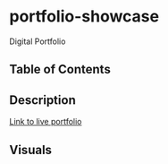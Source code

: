 # portfolio-showcase
Digital Portfolio 

## Table of Contents

## Description
[Link to live portfolio]()

## Visuals
![]()